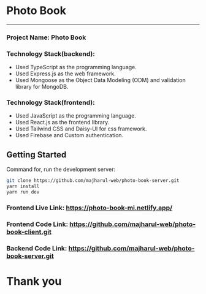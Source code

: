 # Photo Book

<hr>

### Project Name: Photo Book

### Technology Stack(backend):

- Used TypeScript as the programming language.
- Used Express.js as the web framework.
- Used Mongoose as the Object Data Modeling (ODM) and validation library for MongoDB.

### Technology Stack(frontend):

- Used JavaScript as the programming language.
- Used React.js as the frontend library.
- Used Tailwind CSS and Daisy-UI for css framework.
- Used Firebase and Custom authentication.

## Getting Started

Command for, run the development server:

```bash
git clone https://github.com/majharul-web/photo-book-server.git
yarn install
yarn run dev

```

### Frontend Live Link: https://photo-book-mi.netlify.app/

### Frontend Code Link: https://github.com/majharul-web/photo-book-client.git

### Backend Code Link: https://github.com/majharul-web/photo-book-server.git

# Thank you
